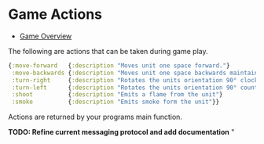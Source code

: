 # Game Actions

- [Game Overview](./)

The following are actions that can be taken during game play.

```clj
{:move-forward   {:description "Moves unit one space forward."}
 :move-backwards {:description "Moves unit one space backwards maintaining current orientation."}
 :turn-right     {:description "Rotates the units orientation 90° clockwise."}
 :turn-left      {:description "Rotates the units orientation 90° counter clockwise."}
 :shoot          {:description "Emits a flame from the unit"}
 :smoke          {:description "Emits smoke form the unit"}}
```

Actions are returned by your programs main function.

**TODO: Refine current messaging protocol and add documentation**
"

